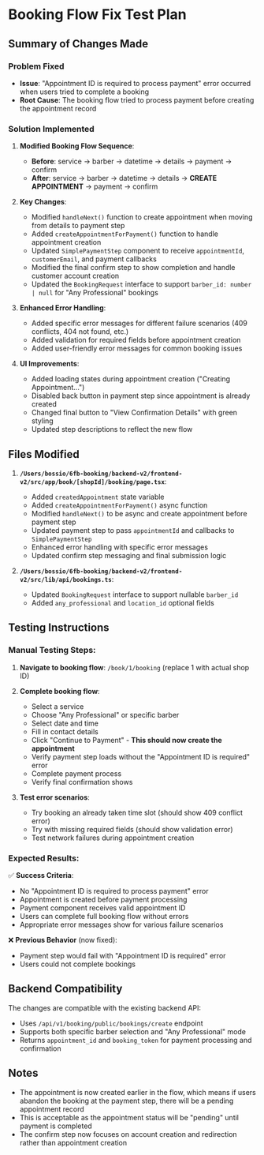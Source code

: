 # Booking Flow Fix Test Plan

## Summary of Changes Made

### Problem Fixed
- **Issue**: "Appointment ID is required to process payment" error occurred when users tried to complete a booking
- **Root Cause**: The booking flow tried to process payment before creating the appointment record

### Solution Implemented

1. **Modified Booking Flow Sequence**:
   - **Before**: service → barber → datetime → details → payment → confirm
   - **After**: service → barber → datetime → details → **CREATE APPOINTMENT** → payment → confirm

2. **Key Changes**:
   - Modified `handleNext()` function to create appointment when moving from details to payment step
   - Added `createAppointmentForPayment()` function to handle appointment creation
   - Updated `SimplePaymentStep` component to receive `appointmentId`, `customerEmail`, and payment callbacks
   - Modified the final confirm step to show completion and handle customer account creation
   - Updated the `BookingRequest` interface to support `barber_id: number | null` for "Any Professional" bookings

3. **Enhanced Error Handling**:
   - Added specific error messages for different failure scenarios (409 conflicts, 404 not found, etc.)
   - Added validation for required fields before appointment creation
   - Added user-friendly error messages for common booking issues

4. **UI Improvements**:
   - Added loading states during appointment creation ("Creating Appointment...")
   - Disabled back button in payment step since appointment is already created
   - Changed final button to "View Confirmation Details" with green styling
   - Updated step descriptions to reflect the new flow

## Files Modified

1. **`/Users/bossio/6fb-booking/backend-v2/frontend-v2/src/app/book/[shopId]/booking/page.tsx`**:
   - Added `createdAppointment` state variable
   - Added `createAppointmentForPayment()` async function
   - Modified `handleNext()` to be async and create appointment before payment step
   - Updated payment step to pass `appointmentId` and callbacks to `SimplePaymentStep`
   - Enhanced error handling with specific error messages
   - Updated confirm step messaging and final submission logic

2. **`/Users/bossio/6fb-booking/backend-v2/frontend-v2/src/lib/api/bookings.ts`**:
   - Updated `BookingRequest` interface to support nullable `barber_id`
   - Added `any_professional` and `location_id` optional fields

## Testing Instructions

### Manual Testing Steps:

1. **Navigate to booking flow**: `/book/1/booking` (replace 1 with actual shop ID)

2. **Complete booking flow**:
   - Select a service
   - Choose "Any Professional" or specific barber
   - Select date and time
   - Fill in contact details
   - Click "Continue to Payment" - **This should now create the appointment**
   - Verify payment step loads without the "Appointment ID is required" error
   - Complete payment process
   - Verify final confirmation shows

3. **Test error scenarios**:
   - Try booking an already taken time slot (should show 409 conflict error)
   - Try with missing required fields (should show validation error)
   - Test network failures during appointment creation

### Expected Results:

✅ **Success Criteria**:
- No "Appointment ID is required to process payment" error
- Appointment is created before payment processing
- Payment component receives valid appointment ID
- Users can complete full booking flow without errors
- Appropriate error messages show for various failure scenarios

❌ **Previous Behavior** (now fixed):
- Payment step would fail with "Appointment ID is required" error
- Users could not complete bookings

## Backend Compatibility

The changes are compatible with the existing backend API:
- Uses `/api/v1/booking/public/bookings/create` endpoint
- Supports both specific barber selection and "Any Professional" mode
- Returns `appointment_id` and `booking_token` for payment processing and confirmation

## Notes

- The appointment is now created earlier in the flow, which means if users abandon the booking at the payment step, there will be a pending appointment record
- This is acceptable as the appointment status will be "pending" until payment is completed
- The confirm step now focuses on account creation and redirection rather than appointment creation
